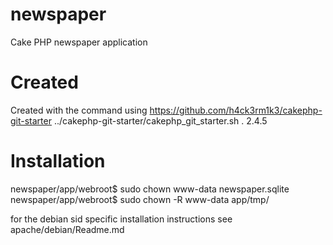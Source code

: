 newspaper
=========

Cake PHP newspaper application

Created
=======
Created with the command using https://github.com/h4ck3rm1k3/cakephp-git-starter
../cakephp-git-starter/cakephp_git_starter.sh  . 2.4.5


Installation
============

newspaper/app/webroot$ sudo chown www-data newspaper.sqlite
newspaper/app/webroot$ sudo chown -R www-data app/tmp/

for the debian sid specific installation instructions 
see apache/debian/Readme.md